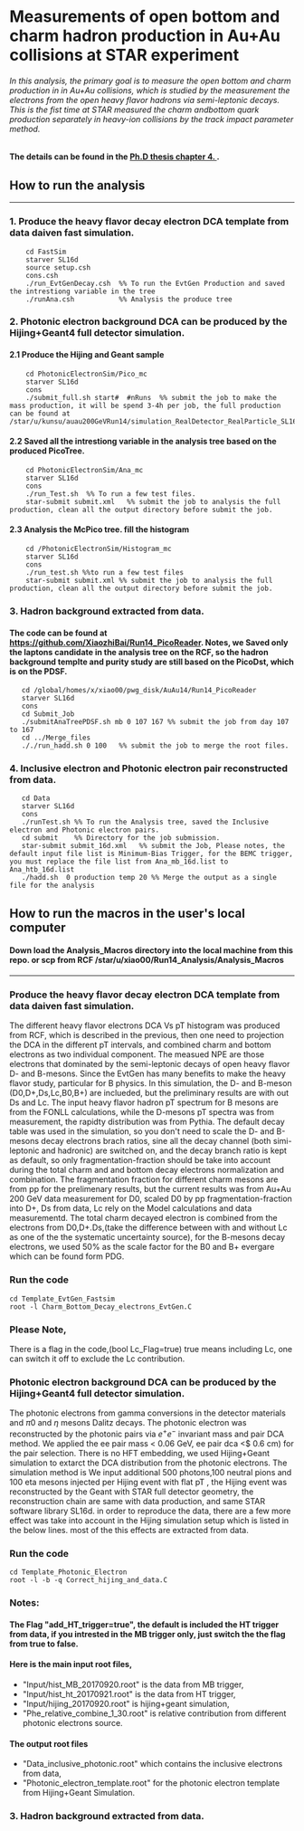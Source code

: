 # Measurements of open bottom and charm hadron production in Au+Au collisions at STAR experiment

###### In this analysis, the primary goal is to measure the open bottom and charm production in in Au+Au collisions, which is studied by the measurement the electrons from the open heavy flavor hadrons via semi-leptonic decays. This is the fist time at STAR measured the charm andbottom quark production separately in heavy-ion collisions by the track impact parameter method.

#### The details can be found in the [Ph.D thesis chapter 4. ](https://drupal.star.bnl.gov/STAR/files/PhDthesis_0.pdf).

## How to run the analysis
---------------------------
### 1. Produce the heavy flavor decay electron DCA template from data daiven fast simulation.
        cd FastSim
        starver SL16d
        source setup.csh
        cons.csh
        ./run_EvtGenDecay.csh  %% To run the EvtGen Production and saved the intrestiong variable in the tree
        ./runAna.csh	       %% Analysis the produce tree      
### 2. Photonic electron background DCA can be produced by the Hijing+Geant4 full detector simulation. 
#### 2.1 Produce the Hijing and Geant sample
        cd PhotonicElectronSim/Pico_mc
        starver SL16d	
        cons
        ./submit_full.sh start#  #nRuns  %% submit the job to make the mass production, it will be spend 3-4h per job, the full production can be found at /star/u/kunsu/auau200GeVRun14/simulation_RealDetector_RealParticle_SL16d_Pixelisation/files_full/* 
#### 2.2 Saved all the intrestiong variable in the analysis tree based on the produced PicoTree.
        cd PhotonicElectronSim/Ana_mc
        starver SL16d
        cons  
        ./run_Test.sh  %% To run a few test files.
        star-submit submit.xml	 %% submit the job to analysis the full production, clean all the output directory before submit the job.
#### 2.3 Analysis the McPico tree. fill the histogram
        cd /PhotonicElectronSim/Histogram_mc
        starver SL16d
        cons
        ./run_test.sh %%to run a few test files 
        star-submit submit.xml %% submit the job to analysis the full production, clean all the output directory before submit the job.  
 ### 3. Hadron background extracted from data.
#### The code can be found at https://github.com/XiaozhiBai/Run14_PicoReader. Notes, we Saved only the laptons candidate in the analysis tree on the RCF, so the hadron background templte and purity study are still based on the PicoDst, which is on the PDSF.
       cd /global/homes/x/xiao00/pwg_disk/AuAu14/Run14_PicoReader
       starver SL16d
       cons
       cd Submit_Job
       ./submitAnaTreePDSF.sh mb 0 107 167 %% submit the job from day 107 to 167
       cd ../Merge_files 
       ././run_hadd.sh 0 100   %% submit the job to merge the root files.
### 4. Inclusive electron and Photonic electron pair reconstructed from data.
       cd Data
       starver SL16d
       cons	  
       ./runTest.sh %% To run the Analysis tree, saved the Inclusive electron and Photonic electron pairs.
       cd submit    %% Directory for the job submission.
       star-submit submit_16d.xml	%% submit the Job, Please notes, the default input file list is Minimum-Bias Trigger, for the BEMC trigger, you must replace the file list from Ana_mb_16d.list to Ana_htb_16d.list 
       ./hadd.sh  0 production temp 20 %% Merge the output as a single file for the analysis  


## How to run the macros in the user's local computer
#### Down load the Analysis_Macros directory into the local machine from this repo. or scp from RCF  /star/u/xiao00/Run14_Analysis/Analysis_Macros
  
--------------------------------------------------------------------------

###  Produce the heavy flavor decay electron DCA template from data daiven fast simulation.
The different heavy flavor  electrons DCA Vs pT histogram was produced from RCF, which is described in the previous, then one need to projection the DCA in the different pT intervals, and combined charm and bottom electrons as two individual component. The measued NPE are those electrons that  dominated by the semi-leptonic decays of open heavy flavor D- and B-mesons. Since the EvtGen has many benefits to make the heavy flavor study, particular for B physics. In this simulation, the D- and B-meson (D0,D+,Ds,Lc,B0,B+) are inclueded, but the preliminary results are with out Ds and Lc. The input heavy flavor hadron pT spectrum for B mesons are  from the FONLL calculations, while the D-mesons pT spectra was from measurement, the rapidty distribution was from Pythia. The default decay table was used in the simulation, so you don't need to scale the D- and B-mesons decay electrons brach ratios, sine  all the decay channel (both simi-leptonic and hadronic) are switched on, and the decay branch ratio is kept as default, so only fragmentation-fraction should be take into account during the total charm and  and bottom decay electrons normalization and combination. The fragmentation fraction for different charm mesons are from pp for the prelimenary results, but the current results was from Au+Au 200 GeV data measurement for D0, scaled D0 by pp fragmentation-fraction into D+, Ds from data, Lc rely on the Model calculations and data measurementd. The total charm decayed electron is combined from the electrons from D0,D+.Ds,(take the difference between with and without Lc as one of the  the systematic uncertainty source), for the B-mesons decay electrons, we used 50% as the scale factor for the B0 and B+ evergare which can be found form PDG. 

### Run the code 
```
cd Template_EvtGen_Fastsim
root -l Charm_Bottom_Decay_electrons_EvtGen.C  
```
### Please Note,
 There is a flag in the code,(bool Lc_Flag=true) true means including Lc, one can switch it off to exclude the Lc contribution.

### Photonic electron background DCA can be produced by the Hijing+Geant4 full detector simulation.
The photonic electrons from gamma conversions in the detector materials and $\pi0$ and $\eta$ mesons Dalitz decays. The photonic electron was reconstructed by the photonic pairs via $e^{+}e^{-}$ invariant mass and pair DCA method. We applied the ee pair mass < 0.06 GeV, ee pair dca <$ 0.6 cm) for the pair selection. There is no HFT embedding, we used Hijing+Geant simulation to extarct the DCA distribution from the photonic electrons. The simulation method is We input additional 500 photons,100 neutral pions and 100 eta mesons injected per Hijing event with flat pT , the Hijing event was reconstructed by the Geant with STAR full detector geometry, the reconstruction chain are same with data production, and same STAR software library SL16d. in order to reproduce the data, there are a few more effect was take into account in the Hijing simulation setup which is listed in the below lines. most of the this effects are extracted from data.

### Run the  code
```
cd Template_Photonic_Electron
root -l -b -q Correct_hijing_and_data.C
```  

### Notes:
#### The Flag "add_HT_trigger=true", the default is included the HT trigger from data, if you intrested in the MB trigger only, just switch the the flag from true to false.  
#### Here is the main input root files, 
- "Input/hist_MB_20170920.root" is the data from MB trigger,
- "Input/hist_ht_20170921.root" is the data from HT trigger,
- "Input/hijing_20170920.root" is hijing+geant simulation,
- "Phe_relative_combine_1_30.root" is relative contribution from different photonic electrons source. 
#### The output  root files
- "Data_inclusive_photonic.root" which contains the inclusive electrons from data, 
- "Photonic_electron_template.root" for the photonic electron template from Hijing+Geant Simulation.   

### 3. Hadron background extracted from data.


